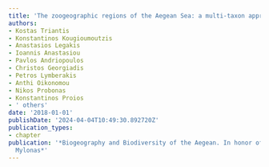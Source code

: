 ```yaml
---
title: 'The zoogeographic regions of the Aegean Sea: a multi-taxon approach'
authors:
- Kostas Triantis
- Konstantinos Kougioumoutzis
- Anastasios Legakis
- Ioannis Anastasiou
- Pavlos Andriopoulos
- Christos Georgiadis
- Petros Lymberakis
- Anthi Oikonomou
- Nikos Probonas
- Konstantinos Proios
- ' others'
date: '2018-01-01'
publishDate: '2024-04-04T10:49:30.892720Z'
publication_types:
- chapter
publication: '*Biogeography and Biodiversity of the Aegean. In honor of Prof. Moysis
  Mylonas*'
---
```

